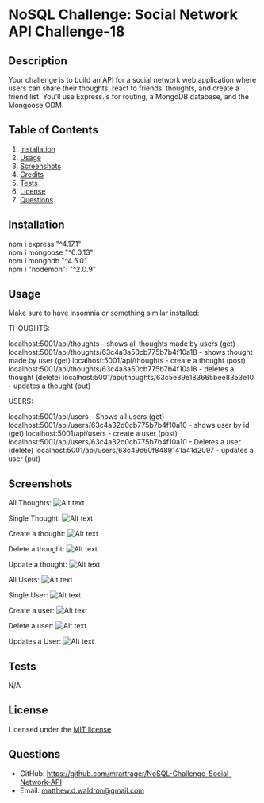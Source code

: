 # NoSQL Challenge: Social Network API  Challenge-18
  
  ## Description
  Your challenge is to build an API for a social network web application where users can share their thoughts, react to friends’ thoughts, and create a friend list. You’ll use Express.js for routing, a MongoDB database, and the Mongoose ODM.
 
  ## Table of Contents
  1. [Installation](#installation)
  2. [Usage](#usage)
  3. [Screenshots](#screenshots)
  4. [Credits](#credits)
  5. [Tests](#tests)
  6. [License](#license)
  7. [Questions](#questions)
  
  ## Installation
   npm i express "^4.17.1"    
   npm i mongoose "^6.0.13"     
   npm i mongodb "^4.5.0"        
   npm i "nodemon": "^2.0.9"
   


  ## Usage
   Make sure to have insomnia or something similar installed:

THOUGHTS:

localhost:5001/api/thoughts - shows all thoughts made by users (get)
localhost:5001/api/thoughts/63c4a3a50cb775b7b4f10a18 - shows thought made by user (get)
localhost:5001/api/thoughts - create a thought (post)
localhost:5001/api/thoughts/63c4a3a50cb775b7b4f10a18 - deletes a thought (delete)
localhost:5001/api/thoughts/63c5e89e183665bee8353e10 - updates a thought (put)

USERS: 

localhost:5001/api/users - Shows all users (get)
localhost:5001/api/users/63c4a32d0cb775b7b4f10a10 - shows user by id (get)
localhost:5001/api/users - create a user (post)
localhost:5001/api/users/63c4a32d0cb775b7b4f10a10 - Deletes a user (delete)
localhost:5001/api/users/63c49c60f8489141a41d2097 - updates a user (put)


 ## Screenshots
 All Thoughts:
 ![Alt text](assets/allThoughts.jpeg)

Single Thought:
 ![Alt text](assets/singleThought.jpeg)

Create a thought:
 ![Alt text](assets/createThought.jpeg)

Delete a thought:
![Alt text](assets/deleteThought.jpeg)

Update a thought:
![Alt text](assets/updateThought.jpeg)

All Users:
![Alt text](assets/findAll.jpeg)

Single User:
![Alt text](assets/single_User.jpeg)

Create a user:
![Alt text](assets/createUser.jpeg)

Delete a user:
![Alt text](assets/deleteUser.jpeg)

Updates a User:
![Alt text](assets/update_User.jpeg)


  ## Tests
  N/A
  

  ## License
  
Licensed under the [MIT license](https://choosealicense.com/licenses/mit/)
  

  ## Questions

  - GitHub: https://github.com/mrartrager/NoSQL-Challenge-Social-Network-API
  - Email: matthew.d.waldron@gmail.com

